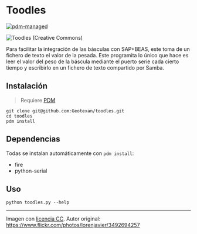 Toodles
=======

[![pdm-managed](https://img.shields.io/badge/pdm-managed-blueviolet)](https://pdm.fming.dev)

![Toodles (Creative Commons)](https://gcdn.pbrd.co/images/htlcGDYd9lYy.png?o=1)



Para facilitar la integración de las básculas con SAP+BEAS, este
toma de un fichero de texto el valor de la pesada. Este programita lo único que
hace es leer el valor del peso de la báscula mediante el puerto serie cada
cierto tiempo y escribirlo en un fichero de texto compartido por Samba.

## Instalación

> Requiere [PDM](https://pdm.fming.dev/)

```
git clone git@github.com:Geotexan/toodles.git
cd toodles
pdm install
```

## Dependencias

Todas se instalan automáticamente con `pdm install`:
- fire
- python-serial


## Uso

```
python toodles.py --help
```

---

Imagen con [licencia CC](https://creativecommons.org/licenses/by-nd/2.0/). Autor original: https://www.flickr.com/photos/lorenjavier/3492694257

